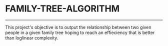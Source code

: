 # FAMILY-TREE-ALGORITHM
---
This project's objective is to output the relationship between two given people in a given family tree hoping to reach an effieciency that is better than loglinear complexity.
